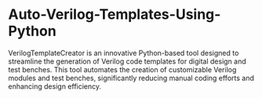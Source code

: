 # Auto-Verilog-Templates-Using-Python
VerilogTemplateCreator is an innovative Python-based tool designed to streamline the generation of Verilog code templates for digital design and test benches. This tool automates the creation of customizable Verilog modules and test benches, significantly reducing manual coding efforts and enhancing design efficiency.
